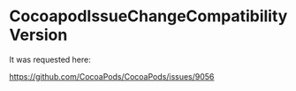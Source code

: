 # CocoapodIssueChangeCompatibilityVersion

It was requested here:

https://github.com/CocoaPods/CocoaPods/issues/9056
